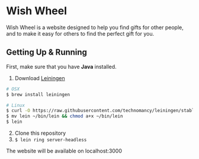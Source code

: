 # Wish Wheel

Wish Wheel is a website designed to help you find gifts for other people, and to make it easy for others to find the perfect gift for you.

## Getting Up & Running

First, make sure that you have **Java** installed.

1. Download [Leiningen](http://leiningen.org)
  ``` bash
  # OSX
  $ brew install leiningen

  # Linux
  $ curl -O https://raw.githubusercontent.com/technomancy/leiningen/stable/bin/lein
  $ mv lein ~/bin/lein && chmod a+x ~/bin/lein
  $ lein
  ```
2. Clone this repository
3. `$ lein ring server-headless`

The website will be available on localhost:3000
